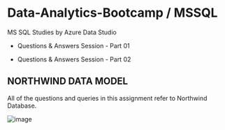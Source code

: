 # Data-Analytics-Bootcamp / MSSQL
MS SQL Studies by Azure Data Studio

- Questions & Answers Session - Part 01

- Questions & Answers Session - Part 02

## NORTHWIND DATA MODEL
All of the questions and queries in this assignment refer to Northwind Database.

![image](https://github.com/BedirK/Data-Analytics-Bootcamp---SQL/assets/103532330/764a1929-f232-457a-bda1-51c0a67fee77)


